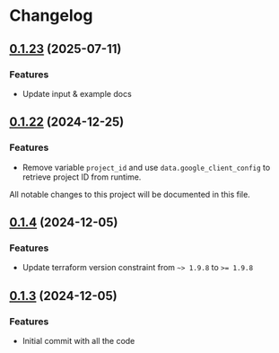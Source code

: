 # Changelog

## [0.1.23]() (2025-07-11)

### Features

* Update input & example docs

## [0.1.22]() (2024-12-25)

### Features

* Remove variable `project_id` and use `data.google_client_config` to retrieve project ID from runtime.

All notable changes to this project will be documented in this file.

## [0.1.4]() (2024-12-05)

### Features

* Update terraform version constraint from `~> 1.9.8` to `>= 1.9.8`

## [0.1.3]() (2024-12-05)

### Features

* Initial commit with all the code

